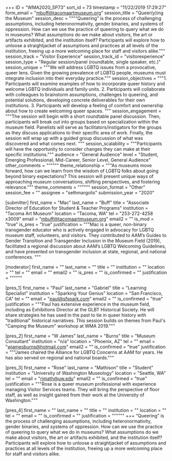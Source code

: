 +++
ID = "WMA2020_SP73"
sort_id = 73
timestamp = "11/22/2019 17:29:27"
form_email = "mbuff@tacomaartmuseum.org"
session_title = "Queer(y)ing the Museum"
session_desc = """“Queering” is the process of challenging assumptions, including heteronormativity, gender binaries, and systems of oppression. How can we use the practice of queering to query what we do in museums? What assumptions do we make about visitors, the art or artifacts exhibited, and the institution itself? Participants will explore how to unloose a straightjacket of assumptions and practices at all levels of the institution, freeing up a more welcoming place for staff and visitors alike."""
session_track = "Visitor Experience"
session_track_id = "visitorexperience"
session_type = "Regular session/panel (roundtable, single speaker, etc.)"
session_unique = """We will address LGBTQ issues from a provocative, queer lens. Given the growing prevalence of LGBTQ people, museums must integrate inclusion into their everyday practice."""
session_objectives = """1.	Participants will examine examples of how to incorporate queer history and welcome LGBTQ individuals and family units.
2.	Participants will collaborate with colleagues to brainstorm assumptions, challenges to queering, and potential solutions, developing concrete deliverables for their own institutions.
3.	Participants will develop a feeling of comfort and ownership about how to create welcoming queer spaces.
"""
session_engagement = """The session will begin with a short roundtable panel discussion.
Then, participants will break out into groups based on specialization within the museum field. Panelists will serve as facilitators/instigators for the groups as they discuss applications to their specific area of work. Finally, the session will wrap up with a guided group discussion of what was discovered and what comes next.
"""
session_scalability = """Participants will have the opportunity to consider changes they can make at their specific institutions."""
audience = "General Audience"
level = "Student, Emerging Professional, Mid-Career, Senior Level, General Audience"
other_comments = """"""
theme_relationship = """As museums move forward, how can we learn from the wisdom of LGBTQ folks about going beyond binary expectations? This session will present unique ways of approaching museum conversations, shifting perspectives, and fostering relevance."""
theme_comments = """"""
session_format = "Other"
session_fee = ""
assignee = "sethmargolis"
submission_year = "2020"

[submitter]
first_name = "Mac"
last_name = "Buff"
title = "Associate Director of Education for Student & Teacher Programs"
institution = "Tacoma Art Museum"
location = "Tacoma, WA"
tel = "253-272-4258 x3009"
email = "mbuff@tacomaartmuseum.org"
email2 = ""
is_mod = "true"
is_pres = "true"
justification = """Mac is a queer, non-binary transgender educator who is actively engaged in advocacy for LGBTQ museum staff, volunteers, and visitors. They contributed to AAM’s Guides to Gender Transition and Transgender Inclusion in the Museum Field (2019), facilitated a regional discussion about AAM’s LGBTQ Welcoming Guidelines, and have presented on transgender inclusion at state, regional, and national conferences. """

[moderator]
first_name = ""
last_name = ""
title = ""
institution = ""
location = ""
tel = ""
email = ""
email2 = ""
is_pres = ""
is_confirmed = ""
justification = """"""

[pres_1]
first_name = "Paul"
last_name = "Gabriel"
title = "Learning Specialist"
institution = "Sparking Your Genius"
location = "San Francisco, CA"
tel = ""
email = "paul@sfspark.com"
email2 = ""
is_confirmed = "true"
justification = """Paul has extensive experience in the museum field, including as Exhibitions Director at the GLBT Historical Society. He will share strategies he has used in the past to tie in queer history with "traditional" historical narratives. This session builds on themes from Paul's "Camping the Museum" workshop at WMA 2019."""

[pres_2]
first_name = "W James"
last_name = "Burns"
title = "Museum Consultant"
institution = "n/a"
location = "Phoenix, AZ"
tel = ""
email = "wjamesburns@hotmail.com"
email2 = ""
is_confirmed = "true"
justification = """James chaired the Alliance for LGBTQ Concerns at AAM for years. He has also served on regional and national boards."""

[pres_3]
first_name = "Rose"
last_name = "Mathison"
title = "Student"
institution = "University of Washington Museology"
location = "Seattle, WA"
tel = ""
email = "rjmath@uw.edu"
email2 = ""
is_confirmed = "true"
justification = """Rose is a queer museum professional with experience managing Visitor Services teams. They will bring the perspective of floor staff, as well as insight gained from their work at the University of Washington."""

[pres_4]
first_name = ""
last_name = ""
title = ""
institution = ""
location = ""
tel = ""
email = ""
is_confirmed = ""
justification = """"""
+++
“Queering” is the process of challenging assumptions, including heteronormativity, gender binaries, and systems of oppression. How can we use the practice of queering to query what we do in museums? What assumptions do we make about visitors, the art or artifacts exhibited, and the institution itself? Participants will explore how to unloose a straightjacket of assumptions and practices at all levels of the institution, freeing up a more welcoming place for staff and visitors alike.